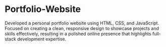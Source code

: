 # Portfolio-Website
Developed a personal portfolio website using HTML, CSS, and JavaScript. Focused on creating a clean, responsive design to showcase projects and skills effectively, resulting in a polished online presence that highlights full-stack development expertise.
